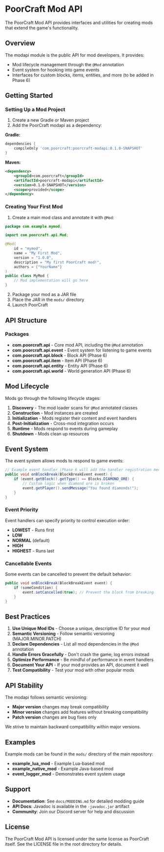 # PoorCraft Mod API

The PoorCraft Mod API provides interfaces and utilities for creating mods that extend the game's functionality.

## Overview

The modapi module is the public API for mod developers. It provides:
- Mod lifecycle management through the `@Mod` annotation
- Event system for hooking into game events
- Interfaces for custom blocks, items, entities, and more (to be added in Phase 6)

## Getting Started

### Setting Up a Mod Project

1. Create a new Gradle or Maven project
2. Add the PoorCraft modapi as a dependency:

**Gradle:**
```gradle
dependencies {
    compileOnly 'com.poorcraft:poorcraft-modapi:0.1.0-SNAPSHOT'
}
```

**Maven:**
```xml
<dependency>
    <groupId>com.poorcraft</groupId>
    <artifactId>poorcraft-modapi</artifactId>
    <version>0.1.0-SNAPSHOT</version>
    <scope>provided</scope>
</dependency>
```

### Creating Your First Mod

1. Create a main mod class and annotate it with `@Mod`:

```java
package com.example.mymod;

import com.poorcraft.api.Mod;

@Mod(
    id = "mymod",
    name = "My First Mod",
    version = "1.0.0",
    description = "My first PoorCraft mod!",
    authors = {"YourName"}
)
public class MyMod {
    // Mod implementation will go here
}
```

2. Package your mod as a JAR file
3. Place the JAR in the `mods/` directory
4. Launch PoorCraft

## API Structure

### Packages

- **com.poorcraft.api** - Core mod API, including the `@Mod` annotation
- **com.poorcraft.api.event** - Event system for listening to game events
- **com.poorcraft.api.block** - Block API (Phase 6)
- **com.poorcraft.api.item** - Item API (Phase 6)
- **com.poorcraft.api.entity** - Entity API (Phase 6)
- **com.poorcraft.api.world** - World generation API (Phase 6)

## Mod Lifecycle

Mods go through the following lifecycle stages:

1. **Discovery** - The mod loader scans for `@Mod` annotated classes
2. **Construction** - Mod instances are created
3. **Initialization** - Mods register their content and event handlers
4. **Post-Initialization** - Cross-mod integration occurs
5. **Runtime** - Mods respond to events during gameplay
6. **Shutdown** - Mods clean up resources

## Event System

The event system allows mods to respond to game events:

```java
// Example event handler (Phase 6 will add the handler registration mechanism)
public void onBlockBreak(BlockBreakEvent event) {
    if (event.getBlock().getType() == Blocks.DIAMOND_ORE) {
        // Custom logic when diamond ore is broken
        event.getPlayer().sendMessage("You found diamonds!");
    }
}
```

### Event Priority

Event handlers can specify priority to control execution order:
- **LOWEST** - Runs first
- **LOW**
- **NORMAL** (default)
- **HIGH**
- **HIGHEST** - Runs last

### Cancellable Events

Some events can be cancelled to prevent the default behavior:

```java
public void onBlockBreak(BlockBreakEvent event) {
    if (someCondition) {
        event.setCancelled(true); // Prevent the block from breaking
    }
}
```

## Best Practices

1. **Use Unique Mod IDs** - Choose a unique, descriptive ID for your mod
2. **Semantic Versioning** - Follow semantic versioning (MAJOR.MINOR.PATCH)
3. **Declare Dependencies** - List all mod dependencies in the `@Mod` annotation
4. **Handle Errors Gracefully** - Don't crash the game; log errors instead
5. **Optimize Performance** - Be mindful of performance in event handlers
6. **Document Your API** - If your mod provides an API, document it well
7. **Test Compatibility** - Test your mod with other popular mods

## API Stability

The modapi follows semantic versioning:
- **Major version** changes may break compatibility
- **Minor version** changes add features without breaking compatibility
- **Patch version** changes are bug fixes only

We strive to maintain backward compatibility within major versions.

## Examples

Example mods can be found in the `mods/` directory of the main repository:
- **example_lua_mod** - Example Lua-based mod
- **example_native_mod** - Example Java-based mod
- **event_logger_mod** - Demonstrates event system usage

## Support

- **Documentation**: See `docs/MODDING.md` for detailed modding guide
- **API Docs**: Javadoc is available in the `-javadoc.jar` artifact
- **Community**: Join our Discord server for help and discussion

## License

The PoorCraft Mod API is licensed under the same license as PoorCraft itself.
See the LICENSE file in the root directory for details.
